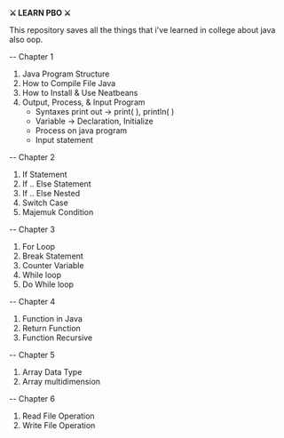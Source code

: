**⚔️ LEARN PBO ⚔️**

This repository saves all the things that i've learned in college about java also oop.

-- Chapter 1
1. Java Program Structure
2. How to Compile File Java
3. How to Install & Use Neatbeans
4. Output, Process, & Input Program
    * Syntaxes print out → print( ), println( ) 
    * Variable → Declaration, Initialize
    * Process on java program
    * Input statement

-- Chapter 2
1. If Statement
2. If .. Else Statement
3. If .. Else Nested
4. Switch Case
5. Majemuk Condition

-- Chapter 3
1. For Loop
2. Break Statement
3. Counter Variable
4. While loop
5. Do While loop

-- Chapter 4
1. Function in Java
2. Return Function
3. Function Recursive

-- Chapter 5
1. Array Data Type
2. Array multidimension

-- Chapter 6
1. Read File Operation
2. Write File Operation
